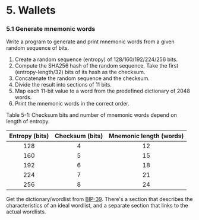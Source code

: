 # 5. Wallets

### 5.1 Generate mnemonic words

Write a program to generate and print mnemonic words from a given random
sequence of bits.

1. Create a random sequence (entropy) of 128/160/192/224/256 bits.
2. Compute the SHA256 hash of the random sequence. Take the first
(entropy-length/32) bits of its hash as the checksum.
3. Concatenate the random sequence and the checksum.
4. Divide the result into sections of 11 bits.
5. Map each 11-bit value to a word from the predefined dictionary of 2048 words.
6. Print the mnemonic words in the correct order.

Table 5-1: Checksum bits and number of mnemonic words depend on length of
entropy.

| Entropy (bits) | Checksum (bits) | Mnemonic length (words) |
| :---:          | :---:           | :---:                   |
| 128            | 4               | 12                      |
| 160            | 5               | 15                      |
| 192            | 6               | 18                      |
| 224            | 7               | 21                      |
| 256            | 8               | 24                      |

Get the dictionary/wordlist from [BIP-39][bip39]. There's a section that
describes the characteristics of an ideal wordlist, and a separate section that
links to the actual wordlists.

[bip39]: https://github.com/bitcoin/bips/blob/master/bip-0039.mediawiki
